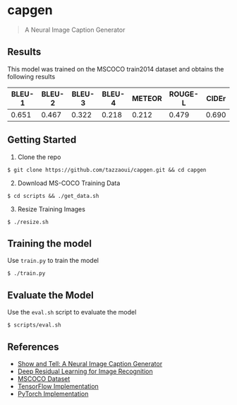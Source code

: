 # capgen
> A Neural Image Caption Generator


## Results

This model was trained on the MSCOCO train2014 dataset and obtains the following results

| BLEU-1 | BLEU-2 | BLEU-3 | BLEU-4 | METEOR | ROUGE-L | CIDEr|
| ---| --- | --- | --- | --- | --- | ---| 
| 0.651 | 0.467 | 0.322 | 0.218 | 0.212 | 0.479 | 0.690|


## Getting Started

  1. Clone the repo

    $ git clone https://github.com/tazzaoui/capgen.git && cd capgen

  2. Download MS-COCO Training Data

    $ cd scripts && ./get_data.sh

  3. Resize Training Images

    $ ./resize.sh

## Training the model 

Use `train.py` to train the model

`$ ./train.py`


## Evaluate the Model

Use the `eval.sh` script to evaluate the model

`$ scripts/eval.sh`


## References
* <a href="https://arxiv.org/pdf/1411.4555.pdf">Show and Tell: A Neural Image Caption Generator</a>
* <a href="https://arxiv.org/abs/1512.03385" >Deep Residual Learning for Image Recognition</a>
* <a href="http://cocodataset.org/#home"> MSCOCO Dataset</a>
* <a href="https://github.com/lyatdawn/Show-and-Tell">TensorFlow Implementation</a>
* <a href="https://github.com/yunjey/pytorch-tutorial/tree/master/tutorials/03-advanced/image_captioning"> PyTorch Implementation</a>
